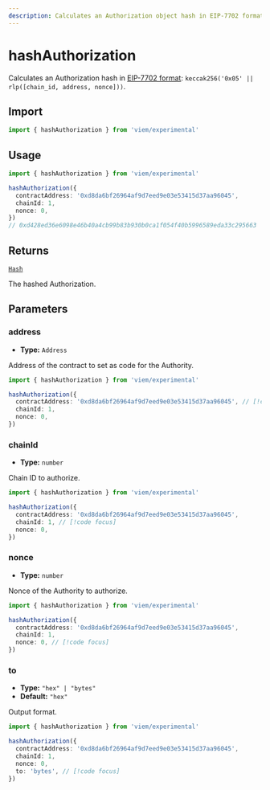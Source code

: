 ```yaml
---
description: Calculates an Authorization object hash in EIP-7702 format.
---
```


# hashAuthorization

Calculates an Authorization hash in [EIP-7702 format](https://eips.ethereum.org/EIPS/eip-7702): `keccak256('0x05' || rlp([chain_id, address, nonce]))`.

## Import

```ts twoslash
import { hashAuthorization } from 'viem/experimental'
```

## Usage

```ts twoslash
import { hashAuthorization } from 'viem/experimental'

hashAuthorization({
  contractAddress: '0xd8da6bf26964af9d7eed9e03e53415d37aa96045',
  chainId: 1,
  nonce: 0,
})
// 0xd428ed36e6098e46b40a4cb99b83b930b0ca1f054f40b5996589eda33c295663
```

## Returns

[`Hash`](/docs/glossary/types#hash)

The hashed Authorization.

## Parameters

### address

- **Type:** `Address`

Address of the contract to set as code for the Authority.

```ts twoslash
import { hashAuthorization } from 'viem/experimental'

hashAuthorization({
  contractAddress: '0xd8da6bf26964af9d7eed9e03e53415d37aa96045', // [!code focus]
  chainId: 1,
  nonce: 0,
}) 
```

### chainId

- **Type:** `number`

Chain ID to authorize.

```ts twoslash
import { hashAuthorization } from 'viem/experimental'

hashAuthorization({
  contractAddress: '0xd8da6bf26964af9d7eed9e03e53415d37aa96045',
  chainId: 1, // [!code focus]
  nonce: 0,
}) 
```

### nonce

- **Type:** `number`

Nonce of the Authority to authorize.

```ts twoslash
import { hashAuthorization } from 'viem/experimental'

hashAuthorization({
  contractAddress: '0xd8da6bf26964af9d7eed9e03e53415d37aa96045',
  chainId: 1,
  nonce: 0, // [!code focus]
}) 
```

### to

- **Type:** `"hex" | "bytes"`
- **Default:** `"hex"`

Output format.

```ts twoslash
import { hashAuthorization } from 'viem/experimental'

hashAuthorization({
  contractAddress: '0xd8da6bf26964af9d7eed9e03e53415d37aa96045',
  chainId: 1,
  nonce: 0, 
  to: 'bytes', // [!code focus]
}) 
```
